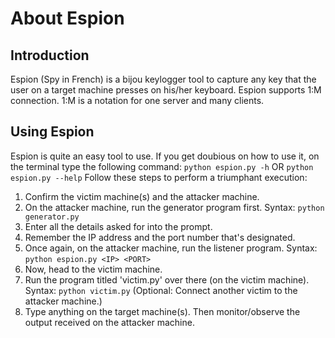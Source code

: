 # About Espion
## Introduction
Espion (Spy in French) is a bijou keylogger tool to capture any key that the user on a target machine presses on his/her keyboard. Espion supports 1:M connection. 1:M is a notation for one server and many clients.
## Using Espion
Espion is quite an easy tool to use. If you get doubious on how to use it, on the terminal type the following command:
`python espion.py -h` OR `python espion.py --help`
Follow these steps to perform a triumphant execution:
1. Confirm the victim machine(s) and the attacker machine.
2. On the attacker machine, run the generator program first.
	      Syntax: `python generator.py`
3. Enter all the details asked for into the prompt.
4. Remember the IP address and the port number that's designated.
5. Once again, on the attacker machine, run the listener program.
	      Syntax: `python espion.py <IP> <PORT>`
6. Now, head to the victim machine.
7. Run the program titled 'victim.py' over there (on the victim machine).
	      Syntax: `python victim.py`
(Optional: Connect another victim to the attacker machine.)
8. Type anything on the target machine(s). Then monitor/observe the output received on the attacker machine.
